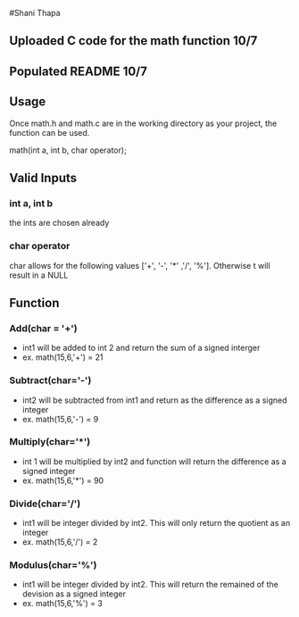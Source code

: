 #Shani Thapa 
## Uploaded C code for the math function 10/7
## Populated README 10/7
 
## Usage 
Once math.h and math.c are in the working directory as your project, the function can be used.

math(int a, int b, char operator);

## Valid Inputs 
### int a, int b
the ints are chosen already

### char operator
char allows for the following values ['+', '-', '*' ,'/', '%']. Otherwise t will result in a NULL

## Function

### Add(char = '+')
* int1 will be added to int 2 and return the sum of a signed interger 
* ex. math(15,6,'+') = 21

### Subtract(char='-')
* int2 will be subtracted from int1 and return as the difference as a signed integer
* ex. math(15,6,'-') = 9

### Multiply(char='*')
* int 1 will be multiplied by int2 and function will return the difference as a signed integer
* ex. math(15,6,'*') = 90

### Divide(char='/')
* int1 will be integer divided by int2. This will only return the quotient as an integer
* ex. math(15,6,'/') = 2

### Modulus(char='%')
* int1 will be integer divided by int2. This will return the remained of the devision   as a signed integer
* ex. math(15,6,'%') = 3
